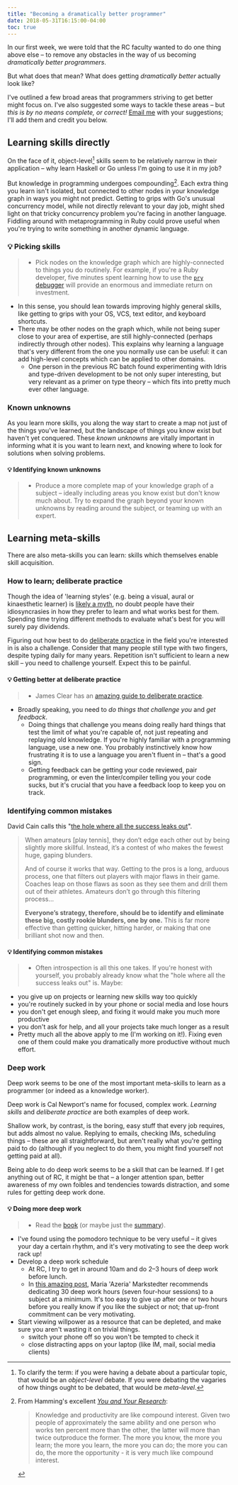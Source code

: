 ```yaml
---
title: "Becoming a dramatically better programmer"
date: 2018-05-31T16:15:00-04:00
toc: true
---
```


In our first week, we were told that the RC faculty wanted to do one thing above else – to remove any obstacles in the way of us becoming _dramatically better programmers_.

But what does that mean? What does getting _dramatically better_ actually look like?

I've outlined a few broad areas that programmers striving to get better might focus on. I've also suggested some ways to tackle these areas –  but _this is by no means complete, or correct!_ [Email me](mailto:henry@henrystanley.com) with your suggestions; I'll add them and credit you below.

## Learning skills directly

On the face of it, object-level[^object] skills seem to be relatively narrow in their application – why learn Haskell or Go unless I'm going to use it in my job?

But knowledge in programming undergoes compounding[^hamming]. Each extra thing you learn isn't isolated, but connected to other nodes in your knowledge graph in ways you might not predict. Getting to grips with Go's unusual concurrency model, while not directly relevant to your day job, might shed light on that tricky concurrency problem you're facing in another language. Fiddling around with metaprogramming in Ruby could prove useful when you're trying to write something in another dynamic language.

### 💡 Picking skills

> * Pick nodes on the knowledge graph which are highly-connected to things you do routinely. For example, if you're a Ruby developer, five minutes spent learning how to use the [`pry` debugger](https://github.com/pry/pry) will provide an enormous and immediate return on investment.
* In this sense, you should lean towards improving highly general skills, like getting to grips with your OS, VCS, text editor, and keyboard shortcuts.
* There may be other nodes on the graph which, while not being super close to your area of expertise, are still highly-connected (perhaps indirectly through other nodes). This explains why learning a language that's very different from the one you normally use can be useful: it can add high-level concepts which can be applied to other domains.
  * One person in the previous RC batch found experimenting with Idris and type-driven development to be not only super interesting, but very relevant as a primer on type theory – which fits into pretty much ever other language.

### Known unknowns

As you learn more skills, you along the way start to create a map not just of the things you've learned, but the landscape of things you know exist but haven't yet conquered. These _known unknowns_ are vitally important in informing what it is you want to learn next, and knowing where to look for solutions when solving problems.

#### 💡 Identifying known unknowns

> * Produce a more complete map of your knowledge graph of a subject – ideally including areas you know exist but don't know much about. Try to expand the graph beyond your known unknowns by reading around the subject, or teaming up with an expert.

## Learning meta-skills

There are also meta-skills you can learn: skills which themselves enable skill acquisition.

### How to learn; deliberate practice

Though the idea of 'learning styles' (e.g. being a visual, aural or kinaesthetic learner) is [likely a myth](https://www.theatlantic.com/science/archive/2018/04/the-myth-of-learning-styles/557687/), no doubt people have their idiosyncrasies in how they prefer to learn and what works best for them. Spending time trying different methods to evaluate what's best for you will surely pay dividends.

Figuring out how best to do [deliberate practice](https://jamesclear.com/beginners-guide-deliberate-practice) in the field you're interested in is also a challenge. Consider that many people still type with two fingers, despite typing daily for many years. Repetition isn't sufficient to learn a new skill – you need to challenge yourself. Expect this to be painful.

#### 💡 Getting better at deliberate practice

> * James Clear has an [amazing guide to deliberate practice](https://jamesclear.com/beginners-guide-deliberate-practice).
* Broadly speaking, you need to _do things that challenge you_ and _get feedback_.
  * Doing things that challenge you means doing really hard things that test the limit of what you're capable of, not just repeating and replaying old knowledge. If you're highly familiar with a programming language, use a new one. You probably instinctively know how frustrating it is to use a language you aren't fluent in – that's a good sign.
  * Getting feedback can be getting your code reviewed, pair programming, or even the linter/compiler telling you your code sucks, but it's crucial that you have a feedback loop to keep you on track.

### Identifying common mistakes

David Cain calls this "[the hole where all the success leaks out](https://www.raptitude.com/2018/05/where-success-leaks/)".

> When amateurs [play tennis], they don’t edge each other out by being slightly more skillful. Instead, it’s a contest of who makes the fewest huge, gaping blunders.
>
> And of course it works that way. Getting to the pros is a long, arduous process, one that filters out players with major flaws in their game. Coaches leap on those flaws as soon as they see them and drill them out of their athletes. Amateurs don’t go through this filtering process...
>
> **Everyone’s strategy, therefore, should be to identify and eliminate these big, costly rookie blunders, one by one.** This is far more effective than getting quicker, hitting harder, or making that one brilliant shot now and then.

#### 💡 Identifying common mistakes

> * Often introspection is all this one takes. If you're honest with yourself, you probably already know what the "hole where all the success leaks out" is. Maybe:
  * you give up on projects or learning new skills way too quickly
  * you're routinely sucked in by your phone or social media and lose hours
  * you don't get enough sleep, and fixing it would make you much more productive
  * you don't ask for help, and all your projects take much longer as a result
* Pretty much all the above apply to me (I'm working on it!). Fixing even one of them could make you dramatically more productive without much effort.

### Deep work

Deep work seems to be one of the most important meta-skills to learn as a programmer (or indeed as a knowledge worker).

Deep work is Cal Newport's name for focused, complex work. _Learning skills_ and _deliberate practice_ are both examples of deep work.

Shallow work, by contrast, is the boring, easy stuff that every job requires, but adds almost no value. Replying to emails, checking IMs, scheduling things – these are all straightforward, but aren't really what you're getting paid to do (although if you neglect to do them, you might find yourself not getting paid at all).

Being able to do deep work seems to be a skill that can be learned. If I get anything out of RC, it might be that – a longer attention span, better awareness of my own foibles and tendencies towards distraction, and some rules for getting deep work done.

#### 💡 Doing more deep work

> * Read the [book](https://www.amazon.com/Deep-Work-Focused-Success-Distracted/dp/1455586692) (or maybe just the [summary](https://www.samuelthomasdavies.com/book-summaries/business/deep-work/)).
* I've found using the pomodoro technique to be very useful – it gives your day a certain rhythm, and it's very motivating to see the deep work rack up!
* Develop a deep work schedule
  * At RC, I try to get in around 10am and do 2–3 hours of deep work before lunch.
  * In [this amazing post](https://azeria-labs.com/the-importance-of-deep-work-the-30-hour-method-for-learning-a-new-skill/), Maria 'Azeria' Markstedter recommends dedicating 30 deep work hours (seven four-hour sessions) to a subject at a minimum. It's too easy to give up after one or two hours before you really know if you like the subject or not; that up-front commitment can be very motivating.
* Start viewing willpower as a resource that can be depleted, and make sure you aren't wasting it on trivial things.
  * switch your phone off so you won't be tempted to check it
  * close distracting apps on your laptop (like IM, mail, social media clients)


[^object]: To clarify the term: if you were having a debate about a particular topic, that would be an _object-level_ debate. If you were debating the vagaries of how things ought to be debated, that would be _meta-level_.

[^hamming]: From Hamming's excellent [_You and Your Research_](https://www.cs.virginia.edu/~robins/YouAndYourResearch.html): <blockquote>Knowledge and productivity are like compound interest. Given two people of approximately the same ability and one person who works ten percent more than the other, the latter will more than twice outproduce the former. The more you know, the more you learn; the more you learn, the more you can do; the more you can do, the more the opportunity - it is very much like compound interest.</blockquote>
